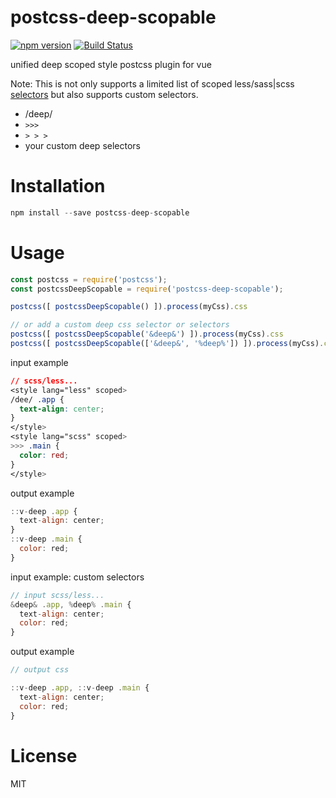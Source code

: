# postcss-deep-scopable

[![npm version](https://badge.fury.io/js/postcss-deep-scopable.svg)](https://badge.fury.io/js/postcss-deep-scopable) [![Build Status](https://travis-ci.com/litt1e-p/postcss-deep-scopable.svg?branch=master)](https://travis-ci.com/litt1e-p/postcss-deep-scopable)

unified deep scoped style postcss plugin for vue

Note: This is not only supports a limited list of scoped less/sass|scss [selectors](https://vue-loader.vuejs.org/guide/scoped-css.html) but also supports custom selectors.

- /deep/
- `>>>`
- `> > >`
- your custom deep selectors

# Installation

```js
npm install --save postcss-deep-scopable
```

# Usage

```js
const postcss = require('postcss');
const postcssDeepScopable = require('postcss-deep-scopable');

postcss([ postcssDeepScopable() ]).process(myCss).css

// or add a custom deep css selector or selectors
postcss([ postcssDeepScopable('&deep&') ]).process(myCss).css
postcss([ postcssDeepScopable(['&deep&', '%deep%']) ]).process(myCss).css

```

input example
```css
// scss/less...
<style lang="less" scoped>
/dee/ .app {
  text-align: center;
}
</style>
<style lang="scss" scoped>
>>> .main {
  color: red;
}
</style>
```
output example
```js
::v-deep .app {
  text-align: center;
}
::v-deep .main {
  color: red;
}
```

input example: custom selectors
```js
// input scss/less...
&deep& .app, %deep% .main {
  text-align: center;
  color: red;
}
```
output example
```js
// output css

::v-deep .app, ::v-deep .main {
  text-align: center;
  color: red;
}
```

# License

MIT

